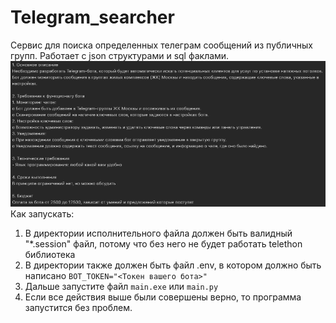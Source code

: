 # Telegram_searcher
Сервис для поиска определенных телеграм сообщений из публичных групп. Работает с json структурами и sql факлами.
![img.png](img.png)
Как запускать:
1. В директории исполнительного файла должен быть валидный "*.session" файл, потому что без него не будет работать telethon библиотека
2. В директории также должен быть файл .env, в котором должно быть написано
```BOT_TOKEN="<Токен вашего бота>"```
3. Дальше запустите файл ```main.exe``` или ```main.py```
4. Если все действия выше были совершены верно, то программа запустится без проблем.
